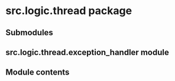 # src.logic.thread package

## Submodules

## src.logic.thread.exception_handler module

## Module contents
